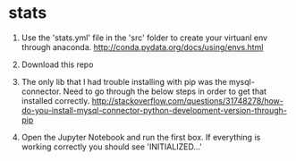 # stats

1. Use the 'stats.yml' file in the 'src' folder to create your virtuanl env through anaconda.
http://conda.pydata.org/docs/using/envs.html

2. Download this repo

3. The only lib that I had trouble installing with pip was the mysql-connector.  Need to go through the below steps in order to get that installed correctly.
http://stackoverflow.com/questions/31748278/how-do-you-install-mysql-connector-python-development-version-through-pip

4. Open the Jupyter Notebook and run the first box.  If everything is working correctly you should see 'INITIALIZED...'
